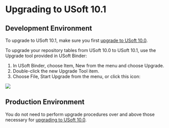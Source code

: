 # Upgrading to USoft 10.1

## Development Environment

To upgrade to USoft 10.1, make sure you first [upgrade to USoft 10.0](/docs/USoft%20for%20administrators/Upgrading%20to%20USoft%2010/Upgrading%20the%20Development%20environment%20to%20USoft%20100.md).

To upgrade your repository tables from USoft 10.0 to USoft 10.1, use the Upgrade tool provided in USoft Binder:

1. In USoft Binder, choose Item, New from the menu and choose Upgrade.
2. Double-click the new Upgrade Tool item.
3. Choose File, Start Upgrade from the menu, or click this icon:

![](/api/USoft%20for%20administrators/Upgrading%20to%20USoft%2010/assets/3eb6ad7e-a067-4cc3-8df9-a62bf618c968.png)

## Production Environment

You do not need to perform upgrade procedures over and above those necessary for [upgrading to USoft 10.0](/docs/USoft%20for%20administrators/Upgrading%20to%20USoft%2010/Upgrading%20the%20Production%20environment%20to%20USoft%20100.md).